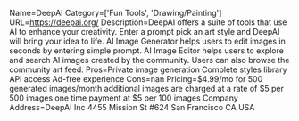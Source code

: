 Name=DeepAI
Category=['Fun Tools', 'Drawing/Painting']
URL=https://deepai.org/
Description=DeepAI offers a suite of tools that use AI to enhance your creativity. Enter a prompt pick an art style and DeepAI will bring your idea to life. AI Image Generator helps users to edit images in seconds by entering simple prompt. AI Image Editor helps users to explore and search AI images created by the community. Users can also browse the community art feed.
Pros=Private image generation Complete styles library API access Ad-free experience
Cons=nan
Pricing=$4.99/mo for 500 generated images/month additional images are charged at a rate of $5 per 500 images one time payment at $5 per 100 images
Company Address=DeepAI Inc 4455 Mission St #624 San Francisco CA USA
